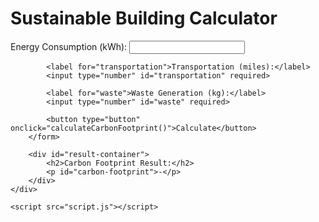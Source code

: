 <!DOCTYPE html>
<html lang="en">
<head>
    <meta charset="UTF-8">
    <meta http-equiv="X-UA-Compatible" content="IE=edge">
    <meta name="viewport" content="width=device-width, initial-scale=1.0">
    <link rel="stylesheet" href="style.css">
    <title>Sustainable Building Calculator</title>
</head>
<body>
    <div class="calculator-container">
        <h1>Sustainable Building Calculator</h1>
        <form id="calculator-form">
            <label for="energy">Energy Consumption (kWh):</label>
            <input type="number" id="energy" required>

            <label for="transportation">Transportation (miles):</label>
            <input type="number" id="transportation" required>

            <label for="waste">Waste Generation (kg):</label>
            <input type="number" id="waste" required>

            <button type="button" onclick="calculateCarbonFootprint()">Calculate</button>
        </form>

        <div id="result-container">
            <h2>Carbon Footprint Result:</h2>
            <p id="carbon-footprint">-</p>
        </div>
    </div>

    <script src="script.js"></script>
</body>
</html>

